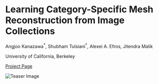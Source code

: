 # Learning Category-Specific Mesh Reconstruction from Image Collections

Angjoo Kanazawa<sup>\*</sup>, Shubham Tulsiani<sup>\*</sup>, Alexei A. Efros, Jitendra Malik

University of California, Berkeley

[Project Page](https://akanazawa.github.io/cmr/)

![Teaser Image](https://akanazawa.github.io/cmr/resources/images/teaser.png)

